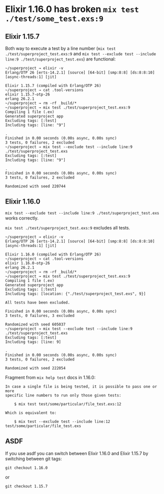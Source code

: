 # Elixir 1.16.0 has broken `mix test ./test/some_test.exs:9`

## Elixir 1.15.7

Both way to execute a test by a line number (`mix test ./test/superproject_test.exs:9` and
`mix test --exclude test --include line:9 ./test/superproject_test.exs`) are functional:

```
~/superproject → elixir -v
Erlang/OTP 26 [erts-14.2.1] [source] [64-bit] [smp:8:8] [ds:8:8:10] [async-threads:1] [jit]

Elixir 1.15.7 (compiled with Erlang/OTP 26)
~/superproject → cat .tool-versions
elixir 1.15.7-otp-26
erlang 26.2.1
~/superproject → rm -rf _build/*
~/superproject → mix test ./test/superproject_test.exs:9
Compiling 1 file (.ex)
Generated superproject app
Excluding tags: [:test]
Including tags: [line: "9"]

.
Finished in 0.00 seconds (0.00s async, 0.00s sync)
3 tests, 0 failures, 2 excluded
~/superproject → mix test --exclude test --include line:9 ./test/superproject_test.exs
Excluding tags: [:test]
Including tags: [line: "9"]

.
Finished in 0.00 seconds (0.00s async, 0.00s sync)
3 tests, 0 failures, 2 excluded

Randomized with seed 220744
```

## Elixir 1.16.0

`mix test --exclude test --include line:9 ./test/superproject_test.exs` works correctly.

`mix test ./test/superproject_test.exs:9` excludes all tests.

```
~/superproject → elixir -v
Erlang/OTP 26 [erts-14.2.1] [source] [64-bit] [smp:8:8] [ds:8:8:10] [async-threads:1] [jit]

Elixir 1.16.0 (compiled with Erlang/OTP 26)
~/superproject → cat .tool-versions
elixir 1.16.0-otp-26
erlang 26.2.1
~/superproject → rm -rf _build/*
~/superproject → mix test ./test/superproject_test.exs:9
Compiling 1 file (.ex)
Generated superproject app
Excluding tags: [:test]
Including tags: [location: {"./test/superproject_test.exs", 9}]

All tests have been excluded.

Finished in 0.00 seconds (0.00s async, 0.00s sync)
3 tests, 0 failures, 3 excluded

Randomized with seed 605037
~/superproject → mix test --exclude test --include line:9 ./test/superproject_test.exs
Excluding tags: [:test]
Including tags: [line: 9]

.
Finished in 0.00 seconds (0.00s async, 0.00s sync)
3 tests, 0 failures, 2 excluded

Randomized with seed 222054
```

Fragment from `mix help test` docs in 1.16.0:

```
In case a single file is being tested, it is possible to pass one or more
specific line numbers to run only those given tests:

    $ mix test test/some/particular/file_test.exs:12

Which is equivalent to:

    $ mix test --exclude test --include line:12 test/some/particular/file_test.exs
```

## ASDF

If you use asdf you can switch between Elixir 1.16.0 and Elixir 1.15.7 by switching between git tags:

```
git checkout 1.16.0
```

or

```
git checkout 1.15.7
```
